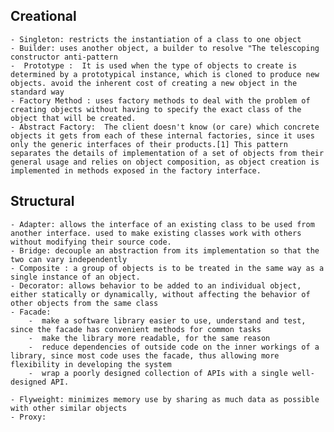 Creational
--------------------
	- Singleton: restricts the instantiation of a class to one object
	- Builder: uses another object, a builder to resolve "The telescoping constructor anti-pattern
	-  Prototype :  It is used when the type of objects to create is determined by a prototypical instance, which is cloned to produce new objects. avoid the inherent cost of creating a new object in the standard way 
	- Factory Method : uses factory methods to deal with the problem of creating objects without having to specify the exact class of the object that will be created. 
	- Abstract Factory:  The client doesn't know (or care) which concrete objects it gets from each of these internal factories, since it uses only the generic interfaces of their products.[1] This pattern separates the details of implementation of a set of objects from their general usage and relies on object composition, as object creation is implemented in methods exposed in the factory interface.
	
Structural
--------------------
	- Adapter: allows the interface of an existing class to be used from another interface. used to make existing classes work with others without modifying their source code.
	- Bridge: decouple an abstraction from its implementation so that the two can vary independently
	- Composite : a group of objects is to be treated in the same way as a single instance of an object.
	- Decorator: allows behavior to be added to an individual object, either statically or dynamically, without affecting the behavior of other objects from the same class
	- Facade: 
		-  make a software library easier to use, understand and test, since the facade has convenient methods for common tasks
		-  make the library more readable, for the same reason
		-  reduce dependencies of outside code on the inner workings of a library, since most code uses the facade, thus allowing more flexibility in developing the system
		-  wrap a poorly designed collection of APIs with a single well-designed API.
		
	- Flyweight: minimizes memory use by sharing as much data as possible with other similar objects
	- Proxy: 